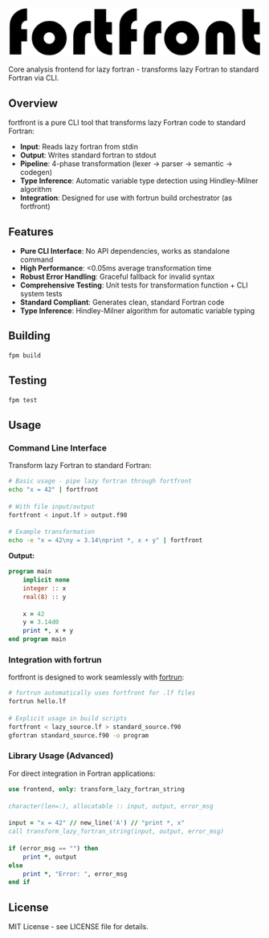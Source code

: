 ![fortfront](media/logo.svg)

Core analysis frontend for lazy fortran - transforms lazy Fortran to standard Fortran via CLI.

## Overview

fortfront is a pure CLI tool that transforms lazy Fortran code to standard Fortran:
- **Input**: Reads lazy fortran from stdin
- **Output**: Writes standard fortran to stdout
- **Pipeline**: 4-phase transformation (lexer → parser → semantic → codegen)
- **Type Inference**: Automatic variable type detection using Hindley-Milner algorithm
- **Integration**: Designed for use with fortrun build orchestrator (as fortfront)

## Features

- **Pure CLI Interface**: No API dependencies, works as standalone command
- **High Performance**: <0.05ms average transformation time
- **Robust Error Handling**: Graceful fallback for invalid syntax
- **Comprehensive Testing**: Unit tests for transformation function + CLI system tests
- **Standard Compliant**: Generates clean, standard Fortran code
- **Type Inference**: Hindley-Milner algorithm for automatic variable typing

## Building

```bash
fpm build
```

## Testing

```bash
fpm test
```

## Usage

### Command Line Interface

Transform lazy Fortran to standard Fortran:

```bash
# Basic usage - pipe lazy fortran through fortfront
echo "x = 42" | fortfront

# With file input/output
fortfront < input.lf > output.f90

# Example transformation
echo -e "x = 42\ny = 3.14\nprint *, x + y" | fortfront
```

**Output:**
```fortran
program main
    implicit none
    integer :: x
    real(8) :: y

    x = 42
    y = 3.14d0
    print *, x + y
end program main
```

### Integration with fortrun

fortfront is designed to work seamlessly with [fortrun](../fortrun):

```bash
# fortrun automatically uses fortfront for .lf files
fortrun hello.lf

# Explicit usage in build scripts
fortfront < lazy_source.lf > standard_source.f90
gfortran standard_source.f90 -o program
```

### Library Usage (Advanced)

For direct integration in Fortran applications:

```fortran
use frontend, only: transform_lazy_fortran_string

character(len=:), allocatable :: input, output, error_msg

input = "x = 42" // new_line('A') // "print *, x"
call transform_lazy_fortran_string(input, output, error_msg)

if (error_msg == "") then
    print *, output
else
    print *, "Error: ", error_msg
end if
```

## License

MIT License - see LICENSE file for details.
